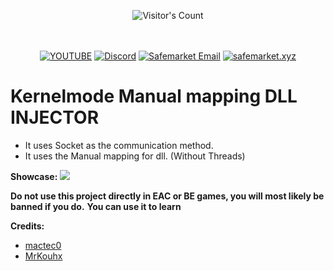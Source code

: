 <br/><br/>
<div align="center"> 
  <img src="https://profile-counter.glitch.me/Zhodisov/count.svg" alt="Visitor's Count" />
</div>
<br/><br/>

<div align="center">
  
[![YOUTUBE](https://img.shields.io/badge/Youtube-fc0000?style=for-the-badge&logo=YOUTUBE&logoColor=white)](https://www.youtube.com/@Jodis974)
[![Discord](https://img.shields.io/badge/Discord-6a85b9?style=for-the-badge&logo=discord&logoColor=white)](https://safemarket.xyz/discord)
[![Safemarket Email](https://img.shields.io/badge/safemarket_email-333333?style=for-the-badge&logo=gmail&logoColor=red)](mailto:support-checkout@safemarket.xyz)
[![safemarket.xyz](https://img.shields.io/badge/safemarket.xyz-0077B5?style=for-the-badge&logo=internet&logoColor=white)](https://safemarket.xyz/)

</div>





# Kernelmode Manual mapping DLL INJECTOR

* It uses Socket as the communication method.
* It uses the Manual mapping for dll. (Without Threads)

**Showcase:** ![](example.gif)
 
**Do not use this project directly in EAC or BE games, you will most likely be banned if you do.**
**You can use it to learn**

 **Credits:**
- [mactec0](https://github.com/mactec0/Kernelmode-manual-mapping-through-IAT "mactec0") 
- [MrKouhx](https://github.com/MrKouhx "MrKouhx")
